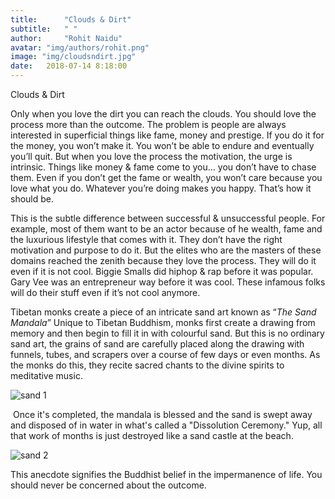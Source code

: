 ```yaml
---
title:      "Clouds & Dirt"
subtitle:   " "
author:     "Rohit Naidu"
avatar: "img/authors/rohit.png"
image: "img/cloudsndirt.jpg"
date:   2018-07-14 8:18:00
---
```


Clouds & Dirt

Only when you love the dirt you can reach the clouds. You should love the process more than the outcome. The problem is people are always interested in superficial things like fame, money and prestige. If you do it for the money, you won’t make it. You won’t be able to endure and eventually you’ll quit. But when you love the process the motivation, the urge is intrinsic. Things like money & fame come to you… you don’t have to chase them. Even if you don’t get the fame or wealth, you won’t care because you love what you do. Whatever you’re doing makes you happy. That’s how it should be.

This is the subtle difference between successful & unsuccessful people. For example, most of them want to be an actor because of he wealth, fame and the luxurious lifestyle that comes with it. They don’t have the right motivation and purpose to do it. But the elites who are the masters of these domains reached the zenith because they love the process. They will do it even if it is not cool. Biggie Smalls did hiphop & rap before it was popular. Gary Vee was an entrepreneur way before it was cool. These infamous folks will do their stuff even if it’s not cool anymore. 

Tibetan monks create a piece of an intricate sand art known as “*The Sand Mandala*” Unique to Tibetan Buddhism, monks first create a drawing from memory and then begin to fill it in with colourful sand. But this is no ordinary sand art, the grains of sand are carefully placed along the drawing with funnels, tubes, and scrapers over a course of few days or even months. As the monks do this, they recite sacred chants to the divine spirits to meditative music.

![sand 1]({{site.baseurl}}/img/sandm1.jpg)

 Once it's completed, the mandala is blessed and the sand is swept away and disposed of in water in what's called a "Dissolution Ceremony." Yup, all that work of months is just destroyed like a sand castle at the beach. 

![sand 2]({{site.baseurl}}/img/sandm2.jpg)



This anecdote signifies the Buddhist belief in the impermanence of life. You should never be concerned about the outcome.


